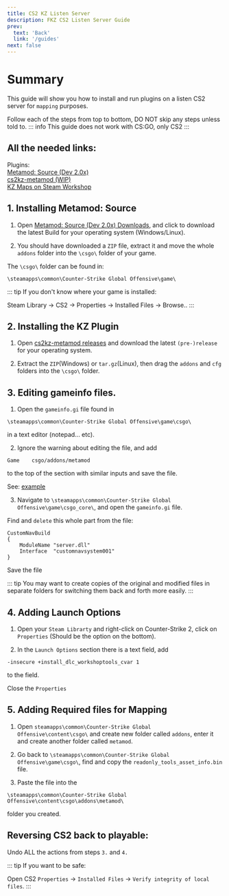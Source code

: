 ```yaml
---
title: CS2 KZ Listen Server
description: FKZ CS2 Listen Server Guide 
prev: 
  text: 'Back'
  link: '/guides'
next: false
---
```


# Summary

This guide will show you how to install and run plugins on a listen CS2 server for `mapping` purposes. 

Follow each of the steps from top to bottom, DO NOT skip any steps unless told to.
::: info
This guide does not work with CS:GO, only CS2
::: 

## All the needed links:

Plugins:
<br>[Metamod: Source (Dev 2.0x)](https://www.sourcemm.net/downloads.php/?branch=master)
<br>[cs2kz-metamod (WIP)](https://github.com/KZGlobalTeam/cs2kz-metamod)
<br>[KZ Maps on Steam Workshop](https://steamcommunity.com/workshop/browse/?appid=730&searchtext=kz_)


## 1. Installing Metamod: Source

1. Open [Metamod: Source (Dev 2.0x) Downloads](https://www.sourcemm.net/downloads.php/?branch=master), and click to download the latest Build for your operating system (Windows/Linux).

2. You should have downloaded a `ZIP` file, extract it and move the whole `addons` folder into the `\csgo\` folder of your game.

The `\csgo\` folder can be found in: 
```
\steamapps\common\Counter-Strike Global Offensive\game\
```

::: tip
If you don't know where your game is installed:

Steam Library -> CS2 -> Properties -> Installed Files -> Browse..
:::


## 2. Installing the KZ Plugin

1. Open [cs2kz-metamod releases](https://github.com/KZGlobalTeam/cs2kz-metamod/releases) and download the latest `(pre-)release` for your operating system.

2. Extract the `ZIP`(Windows) or `tar.gz`(Linux), then drag the `addons` and `cfg` folders into the `\csgo\` folder.


## 3. Editing gameinfo files. 

1. Open the `gameinfo.gi` file found in 
```
\steamapps\common\Counter-Strike Global Offensive\game\csgo\
```
 in a text editor (notepad... etc).

2. Ignore the warning about editing the file, and add 
```
Game    csgo/addons/metamod
``` 
to the top of the section with similar inputs and save the file.

See: [example](https://femboy.kz/images/gameinfo.png)

3. Navigate to `\steamapps\common\Counter-Strike Global Offensive\game\csgo_core\`, and open the `gameinfo.gi` file.

Find and `delete` this whole part from the file:
```
CustomNavBuild
{
    ModuleName "server.dll"
    Interface  "customnavsystem001"
}
```
Save the file

::: tip
You may want to create copies of the original and modified files in separate folders for switching them back and forth more easily.
:::


## 4. Adding Launch Options

1. Open your `Steam Librarty` and right-click on Counter-Strike 2, click on `Properties` (Should be the option on the bottom).

2. In the `Launch Options` section there is a text field, add 
```
-insecure +install_dlc_workshoptools_cvar 1
``` 
to the field.

Close the `Properties`


## 5. Adding Required files for Mapping

1. Open `steamapps\common\Counter-Strike Global Offensive\content\csgo\` and create new folder called `addons`, enter it and create another folder called `metamod`.

2. Go back to `\steamapps\common\Counter-Strike Global Offensive\game\csgo\`, find and copy the `readonly_tools_asset_info.bin` file.

3. Paste the file into the 

`\steamapps\common\Counter-Strike Global Offensive\content\csgo\addons\metamod\`

 folder you created.


## Reversing CS2 back to playable:

Undo ALL the actions from steps `3.` and `4.`

::: tip
If you want to be safe:

Open CS2 `Properties` -> `Installed Files` -> `Verify integrity of local files`.
:::